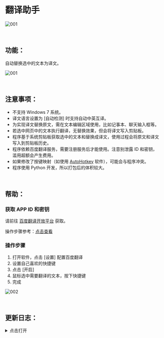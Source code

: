 # 翻译助手
![001](https://github.com/user-attachments/assets/4733371b-c817-401d-b9a6-0694cf9c418e)


<br>

## 功能：

自动替换选中的文本为译文。

![001](https://github.com/user-attachments/assets/7de43fa4-aa07-4edf-8157-11e486de8f17)

<br>

## 注意事项：

- 不支持 Windows 7 系统。
- 译文语言设置为 [自动检测] 时支持自动中英互译。
- 为实现译文替换原文，需在文本编辑区域使用，比如记事本、聊天输入框等。
- 若选中网页中的文本执行翻译，无替换效果，但会将译文写入剪贴板。
- 程序基于系统剪贴板获取选中的文本和替换成译文，使用过程会将原文和译文写入到剪贴板历史。
- 程序依赖百度翻译服务，需要注册服务后才能使用。注意别泄露 ID 和密钥，滥用超额会产生费用。
- 如果修改了按键映射（如使用 [AutoHotkey](https://www.autohotkey.com/) 软件），可能会与程序冲突。
- 程序使用 Python 开发，所以打包后的体积较大。
<br>

## 帮助：
### 获取 APP ID 和密钥
请前往 [百度翻译开放平台](https://fanyi-api.baidu.com/product/11) 获取。

操作步骤参考：[点击查看](https://bobtranslate.com/service/translate/baidu.html)

### 操作步骤
1. 打开软件，点击 [设置] 配置百度翻译
2. 设置自己喜欢的快捷键
3. 点击 [开启]
4. 鼠标选中需要翻译的文本，按下快捷键
5. 完成

![002](https://github.com/user-attachments/assets/8f8deb8c-2839-4355-a894-7bc12d41f070)

<br>

## 更新日志：
<details><summary>点击打开</summary>

**2025年1月21日&nbsp;&nbsp;&nbsp;&nbsp;v0.2.6**
- [新增功能] 译文语言选择
- [BUG 修复] 长期运行后快捷键可能失效的问题

**2024年12月31日&nbsp;&nbsp;&nbsp;&nbsp;v0.2.2**
- 使用更加现代化的 GUI 工具 wxPython 重构了界面

**2024年12月16日&nbsp;&nbsp;&nbsp;&nbsp;v0.1.0**
- 初代版本发布
- 使用 tkinter 构建

</details>
<br>
